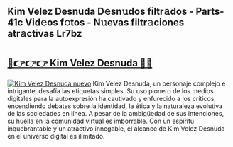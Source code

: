 ## Kim Velez Desnuda D𝚎sn𝚞dos filtr𝚊dos - Parts-41c Vid𝚎os f𝚘tos - N𝚞evas filtr𝚊ciones atr𝚊ctivas Lr7bz

# <h2><a href="http://mbduw2a.tromn.icu/?c=Kim+Velez+Desnuda">🔗👉👉👉 Kim Velez Desnuda 🔗🔗</a></h2>

[![Kim Velez Desnuda nuevo](https://i.imgur.com/pEAQMta.gif)](http://mbduw2a.tromn.icu/?c=Kim+Velez+Desnuda)
Kim Velez Desnuda, un personaje complejo e intrigante, desafía las etiquetas simples. Su uso pionero de los medios digitales para la autoexpresión ha cautivado y enfurecido a los críticos, encendiendo debates sobre la identidad, la ética y la naturaleza evolutiva de las sociedades en línea. A pesar de la ambigüedad de sus intenciones, su huella en la comunidad virtual es imborrable. Con un espíritu inquebrantable y un atractivo innegable, el alcance de Kim Velez Desnuda en el universo digital es ilimitado.
